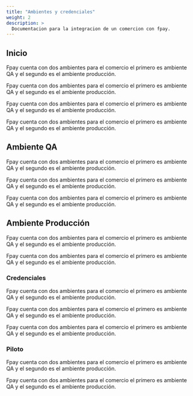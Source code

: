 ```yaml
---
title: "Ambientes y credenciales"
weight: 2
description: >
  Documentacion para la integracion de un comercion con fpay.
---
```


## Inicio

Fpay cuenta con dos ambientes para el comercio el primero es ambiente QA y el segundo es el ambiente producción.

Fpay cuenta con dos ambientes para el comercio el primero es ambiente QA y el segundo es el ambiente producción.

Fpay cuenta con dos ambientes para el comercio el primero es ambiente QA y el segundo es el ambiente producción.

Fpay cuenta con dos ambientes para el comercio el primero es ambiente QA y el segundo es el ambiente producción.

## Ambiente QA

Fpay cuenta con dos ambientes para el comercio el primero es ambiente QA y el segundo es el ambiente producción.

Fpay cuenta con dos ambientes para el comercio el primero es ambiente QA y el segundo es el ambiente producción.

Fpay cuenta con dos ambientes para el comercio el primero es ambiente QA y el segundo es el ambiente producción.

## Ambiente Producción

Fpay cuenta con dos ambientes para el comercio el primero es ambiente QA y el segundo es el ambiente producción.



Fpay cuenta con dos ambientes para el comercio el primero es ambiente QA y el segundo es el ambiente producción.



### Credenciales

Fpay cuenta con dos ambientes para el comercio el primero es ambiente QA y el segundo es el ambiente producción.



Fpay cuenta con dos ambientes para el comercio el primero es ambiente QA y el segundo es el ambiente producción.



Fpay cuenta con dos ambientes para el comercio el primero es ambiente QA y el segundo es el ambiente producción.

### Piloto

Fpay cuenta con dos ambientes para el comercio el primero es ambiente QA y el segundo es el ambiente producción.




Fpay cuenta con dos ambientes para el comercio el primero es ambiente QA y el segundo es el ambiente producción.

